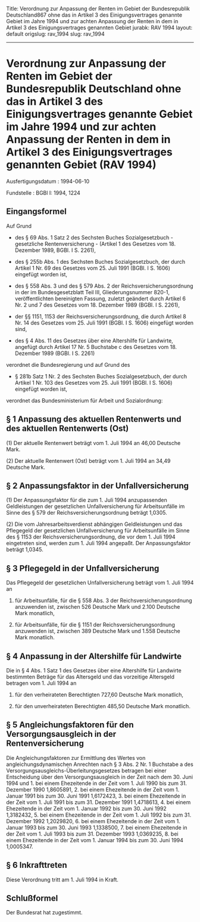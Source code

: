 Title: Verordnung zur Anpassung der Renten im Gebiet der Bundesrepublik Deutschland867
  ohne das in Artikel 3 des Einigungsvertrages genannte Gebiet im Jahre 1994 und zur
  achten Anpassung der Renten in dem in Artikel 3 des Einigungsvertrages genannten
  Gebiet
jurabk: RAV 1994
layout: default
origslug: rav_1994
slug: rav_1994

---

# Verordnung zur Anpassung der Renten im Gebiet der Bundesrepublik Deutschland ohne das in Artikel 3 des Einigungsvertrages genannte Gebiet im Jahre 1994 und zur achten Anpassung der Renten in dem in Artikel 3 des Einigungsvertrages genannten Gebiet (RAV 1994)

Ausfertigungsdatum
:   1994-06-10

Fundstelle
:   BGBl I: 1994, 1224



## Eingangsformel

Auf Grund

-   des § 69 Abs. 1 Satz 2 des Sechsten Buches Sozialgesetzbuch -
    gesetzliche Rentenversicherung - (Artikel 1 des Gesetzes vom 18.
    Dezember 1989, BGBl. I S. 2261),


-   des § 255b Abs. 1 des Sechsten Buches Sozialgesetzbuch, der durch
    Artikel 1 Nr. 69 des Gesetzes vom 25. Juli 1991 (BGBl. I S. 1606)
    eingefügt worden ist,


-   des § 558 Abs. 3 und des § 579 Abs. 2 der Reichsversicherungsordnung
    in der im Bundesgesetzblatt Teil III, Gliederungsnummer 820-1,
    veröffentlichten bereinigten Fassung, zuletzt geändert durch Artikel 6
    Nr. 2 und 7 des Gesetzes vom 18. Dezember 1989 (BGBl. I S. 2261),


-   der §§ 1151, 1153 der Reichsversicherungsordnung, die durch Artikel 8
    Nr. 14 des Gesetzes vom 25. Juli 1991 (BGBl. I S. 1606) eingefügt
    worden sind,


-   des § 4 Abs. 11 des Gesetzes über eine Altershilfe für Landwirte,
    angefügt durch Artikel 17 Nr. 5 Buchstabe c des Gesetzes vom 18.
    Dezember 1989 (BGBl. I S. 2261)



verordnet die Bundesregierung und auf Grund des

-   § 281b Satz 1 Nr. 2 des Sechsten Buches Sozialgesetzbuch, der durch
    Artikel 1 Nr. 103 des Gesetzes vom 25. Juli 1991 (BGBl. I S. 1606)
    eingefügt worden ist,



verordnet das Bundesministerium für Arbeit und Sozialordnung:


## § 1 Anpassung des aktuellen Rentenwerts und des aktuellen Rentenwerts (Ost)

(1) Der aktuelle Rentenwert beträgt vom 1. Juli 1994 an 46,00 Deutsche
Mark.

(2) Der aktuelle Rentenwert (Ost) beträgt vom 1. Juli 1994 an 34,49
Deutsche Mark.


## § 2 Anpassungsfaktor in der Unfallversicherung

(1) Der Anpassungsfaktor für die zum 1. Juli 1994 anzupassenden
Geldleistungen der gesetzlichen Unfallversicherung für Arbeitsunfälle
im Sinne des § 579 der Reichsversicherungsordnung beträgt 1,0305.

(2) Die vom Jahresarbeitsverdienst abhängigen Geldleistungen und das
Pflegegeld der gesetzlichen Unfallversicherung für Arbeitsunfälle im
Sinne des § 1153 der Reichsversicherungsordnung, die vor dem 1. Juli
1994 eingetreten sind, werden zum 1. Juli 1994 angepaßt. Der
Anpassungsfaktor beträgt 1,0345.


## § 3 Pflegegeld in der Unfallversicherung

Das Pflegegeld der gesetzlichen Unfallversicherung beträgt vom 1. Juli
1994 an

1.  für Arbeitsunfälle, für die § 558 Abs. 3 der
    Reichsversicherungsordnung anzuwenden ist, zwischen 526 Deutsche Mark
    und 2.100 Deutsche Mark monatlich,


2.  für Arbeitsunfälle, für die § 1151 der Reichsversicherungsordnung
    anzuwenden ist, zwischen 389 Deutsche Mark und 1.558 Deutsche Mark
    monatlich.





## § 4 Anpassung in der Altershilfe für Landwirte

Die in § 4 Abs. 1 Satz 1 des Gesetzes über eine Altershilfe für
Landwirte bestimmten Beträge für das Altersgeld und das vorzeitige
Altersgeld betragen vom 1. Juli 1994 an

1.  für den verheirateten Berechtigten 727,60 Deutsche Mark monatlich,


2.  für den unverheirateten Berechtigten 485,50 Deutsche Mark monatlich.





## § 5 Angleichungsfaktoren für den Versorgungsausgleich in der Rentenversicherung

Die Angleichungsfaktoren zur Ermittlung des Wertes von
angleichungsdynamischen Anrechten nach § 3 Abs. 2 Nr. 1 Buchstabe a
des Versorgungsausgleichs-Überleitungsgesetzes betragen bei einer
Entscheidung über den Versorgungsausgleich in der Zeit nach dem 30.
Juni 1994 und
1\. bei einem Ehezeitende in der Zeit vom 1. Juli 1990
bis zum 31. Dezember 1990              1,8605891,
2\. bei einem Ehezeitende in der Zeit vom 1. Januar 1991
bis zum 30. Juni 1991                  1,6172423,
3\. bei einem Ehezeitende in der Zeit vom 1. Juli 1991
bis zum 31. Dezember 1991              1,4718613,
4\. bei einem Ehezeitende in der Zeit vom 1. Januar 1992
bis zum 30. Juni 1992                  1,3182432,
5\. bei einem Ehezeitende in der Zeit vom 1. Juli 1992
bis zum 31. Dezember 1992              1,2029820,
6\. bei einem Ehezeitende in der Zeit vom 1. Januar 1993
bis zum 30. Juni 1993                  1,1338500,
7\. bei einem Ehezeitende in der Zeit vom 1. Juli 1993
bis zum 31. Dezember 1993              1,0369235,
8\. bei einem Ehezeitende in der Zeit vom 1. Januar 1994
bis zum 30. Juni 1994                   1,0005347.


## § 6 Inkrafttreten

Diese Verordnung tritt am 1. Juli 1994 in Kraft.


## Schlußformel

Der Bundesrat hat zugestimmt.

